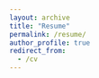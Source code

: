 ```yaml
---
layout: archive
title: "Resume"
permalink: /resume/
author_profile: true
redirect_from:
  - /cv
---
```

